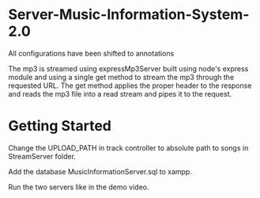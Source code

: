 # Server-Music-Information-System-2.0
All configurations have been shifted to annotations

The mp3 is streamed using expressMp3Server built using node's express module and using a single get method to stream the mp3 through the requested URL. The get method applies the proper header to the response and reads the mp3 file into a read stream and pipes it to the request.

# Getting Started

Change the UPLOAD_PATH in track controller to absolute path to songs in StreamServer folder.

Add the database MusicInformationServer.sql to xampp.

Run the two servers like in the demo video.
